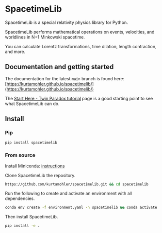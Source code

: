 # SpacetimeLib

SpacetimeLib is a special relativity physics library for Python.

SpacetimeLib performs mathematical operations on events, velocities, and
worldlines in N+1 Minkowski spacetime.

You can calculate Lorentz transformations, time dilation, length contraction,
and more.

## Documentation and getting started

The documentation for the latest `main` branch is found here:
[https://kurtamohler.github.io/spacetimelib/](https://kurtamohler.github.io/spacetimelib/)

The [Start Here - Twin Paradox
tutorial](https://kurtamohler.github.io/spacetimelib/notebooks/Twin%20Paradox.html)
page is a good starting point to see what SpacetimeLib can do.

## Install

### Pip

```bash
pip install spacetimelib
```

### From source

Install Miniconda:
[instructions](https://docs.conda.io/projects/conda/en/latest/user-guide/install/index.html)

Clone SpacetimeLib the repository.

```bash
https://github.com/kurtamohler/spacetimelib.git && cd spacetimelib
```

Run the following to create and activate an environment with all dependencies.

```bash
conda env create -f environment.yaml -n spacetimelib && conda activate spacetimelib
```

Then install SpacetimeLib.

```bash
pip install -e .
```
